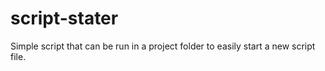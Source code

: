 # script-stater
Simple script that can be run in a project folder to easily start a new script file.

